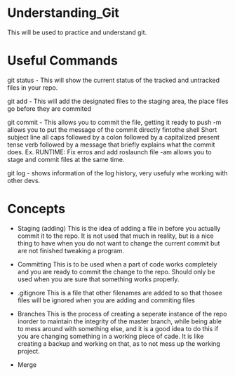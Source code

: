 # Understanding_Git
This will be used to practice and understand git.

Useful Commands
====================

git status - This will show the current status of the tracked and untracked files in your repo.

git add - This will add the designated files to the staging area, the place files go before they are commited

git commit - This allows you to commit the file, getting it ready to push
    -m allows you to put the message of the commit directly fintothe shell
       Short subject line all caps followed by a colon followed by a capitalized present tense verb followed by a message that briefly explains what the commit does.
       Ex. RUNTIME: Fix erros and add roslaunch file
    -am allows you to stage and commit files at the same time.

git log - shows information of the log history, very usefuly whe working with other devs.


 

Concepts
====================

- Staging (adding)
This is the idea of adding a file in before you actually commit it to the repo. It is not used that much in reality, but is a nice thing to have when you do not want to change the current commit but are not finished tweaking a program.


- Committing
This is to be used when a part of code works completely and you are ready to commit the change to the repo. Should only be used when you are sure that something works properly.

- .gitignore
This is a file that other filenames are added to so that thosee files will be ignored when you are adding and commiting files

- Branches
This is the process of creating a seperate instance of the repo inorder to maintain the integrity of the master branch, while being able to mess around with something else, and it is a good idea to do this if you are changing something in a working piece of cade. It is like creating a backup and working on that, as to not mess up the working project.

- Merge